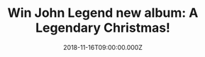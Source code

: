 ---
campaign-uuid: "c-3b0aefc5-2aec-434b-8e4f-2f50cd72a02b"
type: "Competition"
category: "Gifts"
date: "2018-11-16T09:00:00.000Z"
end-date: "2018-12-16T23:59:00.000Z"
disable-form: false
is_promoted: false
has_entry_page: true
title: "Win John Legend new album: A Legendary Christmas!"
competition-description: "<p>Christmas is coming to our homes, and there is no better\
  \ way to feel the spirit than listening to Christmas songs surrounded by your loved\
  \ ones. A Legendary Christmas is a MUST for this holiday season! If you are John\
  \ Legend biggest fan and want to get in the mood for the best time of the year…\
  \ enter below for a chance to win!</p>"
hero-header: "Win John Legend new album: A Legendary Christmas!"
terms-confirmation: "N/A"
banner-img: "https://assets.expresslyapp.com/asset-f0230e48-925c-47d3-b3e7-5b1b3e1c88a0.jpg"
logo-left-href: "http://club.expressly.io"
logo-left-image: "https://assets.expresslyapp.com/asset-3eecc21d-11ee-4ab2-891c-e7723545a72b.jpg"
logo-left-title: "Expressly Club"
bg-image-hero: "https://assets.expresslyapp.com/asset-4c80d06d-092f-4a4c-bcb1-0269df4dcd9c.jpg"
bg-image-first: "https://assets.expresslyapp.com/asset-f5ce81b3-b5cb-4c41-917c-4c9256bdf636.jpg"
section1-content: "<p>What Christmas Means To Me, Silver Bells, Have Yourself A Merry\
  \ Little Christmas… are some of the songs you could be listening to this holidays.\
  \ Along side John’s magical voice we can find some back ups breaking the out the\
  \ harmonica such as Stevie Wonder or Esperanza Spalding!</p>\r\n<p>This Christmas\
  \ get ready with John Legend and enter the form below for a chance to win his brand\
  \ new album and explore the full track list of A Legendary Christmas NOW!</p>\r\n\
  <p>Good luck!</p>"
entry-title: "Win John Legend new album: A Legendary Christmas!"
entry-content: "Enter the draw to win John Legend new album: A Legendary Christmas\
  \ by completing the form below before 23:59 on 16th of December 2018."
has-winner: false
prize-description: "John Legend new album: A Legendary Christmas!"
special-conditions: "Multiple entries are allowed up to one every day.\r\n\r\nThis\
  \ competition is also available on: https://aaa.nme.com/competitions/john-legend-a-legendary-christmas-cd"
country-restrictions:
- "GB"
---
